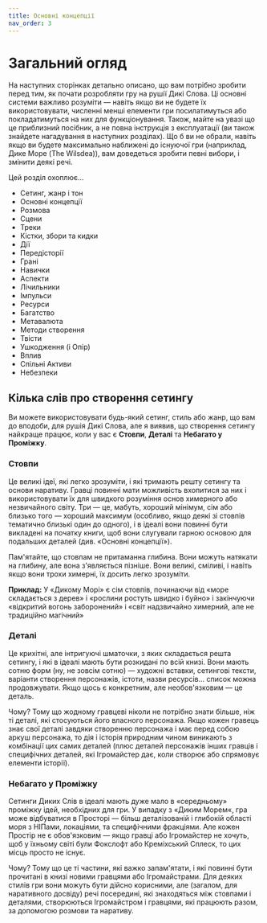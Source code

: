 ```yaml
---
title: Основні концепції
nav_order: 3
---
```


# Загальний огляд
На наступних сторінках детально описано, що вам потрібно зробити перед тим, як почати розробляти гру на рушії Дикі Слова. Ці основні системи важливо розуміти — навіть якщо ви не будете їх використовувати, численні менші елементи гри посилатимуться або покладатимуться на них для функціонування. Також, майте на увазі що це приблизний посібник, а не повна інструкція з експлуатації (ви також знайдете нагадування в наступних розділах). Що б ви не обрали, навіть якщо ви будете максимально наближені до існуючої гри (наприклад, Дике Море (The Wilsdea)), вам доведеться зробити певні вибори, і змінити деякі речі.

Цей розділ охоплює...
- Сетинг, жанр і тон
- Основні концепції
- Розмова
- Сцени
- Треки
- Кістки, збори та кидки
- Дії
- Передісторії
- Грані
- Навички
- Аспекти
- Лічильники
- Імпульси
- Ресурси
- Багатство
- Метавалюта
- Методи створення
- Твісти
- Ушкодження (і Опір)
- Вплив
- Спільні Активи
- Небезпеки

## Кілька слів про створення сетингу
Ви можете використовувати будь-який сетинг, стиль або жанр, що вам до вподоби, для рушія Дикі Слова, але я виявив, що створення сетингу найкраще працює, коли у вас є **Стовпи**, **Деталі** та **Небагато у Проміжку**.

### Стовпи
Це великі ідеї, які легко зрозуміти, і які тримають решту сетингу та основи наративу. Гравці повинні мати можливість вхопитися за них і використовувати їх для швидкого розуміння основ химерного або незвичайного світу. Три — це, мабуть, хороший мінімум, сім або близько того — хороший максимум (особливо, якщо деякі зі стовпів тематично близькі один до одного), і в ідеалі вони повинні бути викладені на початку книги, щоб вони слугували гарною основою для подальших деталей (див. «Основні концепції»).

Пам'ятайте, що стовпам не притаманна глибина. Вони можуть натякати на глибину, але вона з'являється пізніше. Вони великі, сміливі, і навіть якщо вони трохи химерні, їх досить легко зрозуміти.

**Приклад:** У «Дикому Морі» є сім стовпів, починаючи від «море складається з дерев» і «рослини ростуть швидко і буйно» і закінчуючи «відкритий вогонь заборонений» і «світ надзвичайно химерний, але не традиційно магічний»

### Деталі
Це крихітні, але інтригуючі шматочки, з яких складається решта сетингу, і які в ідеалі мають бути розкидані по всій книзі. Вони мають сотню форм (ну, не зовсім сотню) — художні вставки, сетингові тексти, варіанти створення персонажів, істоти, назви ресурсів... список можна продовжувати. Якщо щось є конкретним, але необов'язковим — це деталь.

Чому? Тому що жодному гравцеві ніколи не потрібно знати більше, ніж ті деталі, які стосуються його власного персонажа. Якщо кожен гравець знає свої деталі завдяки створенню персонажа і має перед собою аркуш персонажа, то дія і історія природним чином виникають з комбінації цих самих деталей (плюс деталей персонажів інших гравців і специфічних деталей, які Ігромайстер дає, коли створює або спрямовує елементи історії).

### Небагато у Проміжку

Сетинги Диких Слів в ідеалі мають дуже мало в «середньому» проміжку ідей, необхідних для гри. У випадку з «Диким Морем«, гра може відбуватися в Просторі — більш деталізованій і глибокій області моря з НІПами, локаціями, та специфічними фракціями. Але кожен Простір не є обов'язковим — якщо гравці або Ігромайстер не хочуть, щоб у їхньому світі були Фокслофт або Креміхський Сплеск, то цих місць просто не існує.

Чому? Тому що це ті частини, які важко запам'ятати, і які повинні бути прочитані в книзі новими гравцями або Ігромайстрами. Для деяких стилів гри вони можуть бути дійсно корисними, але (загалом, для наративного досвіду) речі посередині, які знаходяться між стовпами і деталями, створюються Ігромайстром і гравцями, які працюють разом, за допомогою розмови та наративу.
